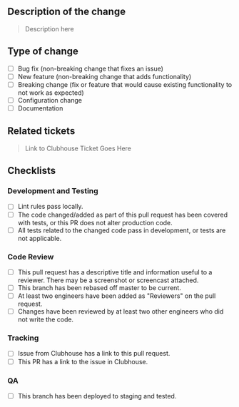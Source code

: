 ## Description of the change

> Description here

## Type of change
- [ ] Bug fix (non-breaking change that fixes an issue)
- [ ] New feature (non-breaking change that adds functionality)
- [ ] Breaking change (fix or feature that would cause existing functionality to not work as expected)
- [ ] Configuration change
- [ ] Documentation

## Related tickets

> Link to Clubhouse Ticket Goes Here

## Checklists

### Development and Testing

- [ ]  Lint rules pass locally.
- [ ]  The code changed/added as part of this pull request has been covered with tests, or this PR does not alter production code.
- [ ]  All tests related to the changed code pass in development, or tests are not applicable.

### Code Review

- [ ]  This pull request has a descriptive title and information useful to a reviewer. There may be a screenshot or screencast attached.
- [ ]  This branch has been rebased off master to be current.
- [ ]  At least two engineers have been added as "Reviewers" on the pull request.
- [ ]  Changes have been reviewed by at least two other engineers who did not write the code.

### Tracking 
- [ ]  Issue from Clubhouse has a link to this pull request.
- [ ]  This PR has a link to the issue in Clubhouse.

### QA
- [ ]  This branch has been deployed to staging and tested.

